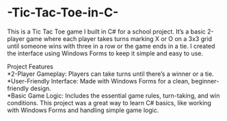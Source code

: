 # -Tic-Tac-Toe-in-C-
This is a Tic Tac Toe game I built in C# for a school project. It’s a basic 2-player game where each player takes turns marking X or O on a 3x3 grid until someone wins with three in a row or the game ends in a tie. I created the interface using Windows Forms to keep it simple and easy to use.

Project Features
  <br>*2-Player Gameplay: Players can take turns until there’s a winner or a tie.
  <br>*User-Friendly Interface: Made with Windows Forms for a clean, beginner-friendly design.
 <br> *Basic Game Logic: Includes the essential game rules, turn-taking, and win conditions.
This project was a great way to learn C# basics, like working with Windows Forms and handling simple game logic.
